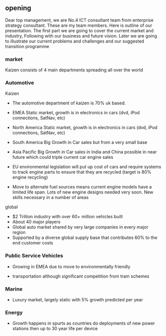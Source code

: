 ## opening

Dear top management, we are No.4 ICT consultant team from enterprise strategy consultant. These are my team members. Here is outline of our presentation. The first part we are going to cover the current market and industry, Following with our business and future vision. Later we are going to illustrate our current problems and challenges and our suggested transition programme

### market

Kaizen consists of 4 main departments spreading all over the world

### Automotive

Kaizen

- The automotive department of kaizen is 70% uk based. 

- EMEA Static market, growth is in electronics in cars (dvd, iPod connections, SatNav, etc) 
- North America Static market, growth is in electronics in cars (dvd, iPod connections, SatNav, etc) 
- South America Big Growth in Car sales but from a very small base 
- Asia Pacific Big Growth in Car sales in India and China possible in near future which could triple current car engine sales 
- EU environmental legislation will put up cost of cars and require systems to track engine parts to ensure that they are recycled (target is 80% engine recycling) 
- Move to alternate fuel sources means current engine models have a limited life span. Lots of new engine designs needed very soon. New skills necessary in a number of areas

global

- $2 Trillion industry with over 60+ million vehicles built 
- About 40 major players 
- Global auto market shared by very large companies in every major region 
- Supported by a diverse global supply base that contributes 60% to the end customer costs 

### Public Service Vehicles 

- Growing in EMEA due to move to environmentally friendly 

- transportation although significant competition from tram schemes

### Marine

- Luxury market, largely static with 5% growth predicted per year

### Energy

- Growth happens in spurts as countries do deployments of new
  power stations then up to 30 year life per device







